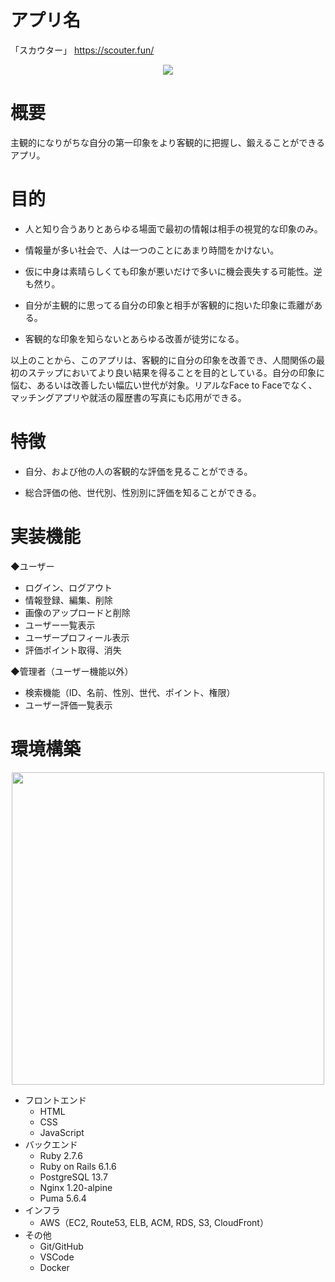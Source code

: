 # アプリ名

「スカウター」 <a href="https://scouter.fun/">https://scouter.fun/</a>
<p align="center">
  <img src="https://image.scouter.fun/readme-top.jpg" />
</p>

# 概要

主観的になりがちな自分の第一印象をより客観的に把握し、鍛えることができるアプリ。

# 目的

* 人と知り合うありとあらゆる場面で最初の情報は相手の視覚的な印象のみ。

* 情報量が多い社会で、人は一つのことにあまり時間をかけない。

* 仮に中身は素晴らしくても印象が悪いだけで多いに機会喪失する可能性。逆も然り。

* 自分が主観的に思ってる自分の印象と相手が客観的に抱いた印象に乖離がある。

* 客観的な印象を知らないとあらゆる改善が徒労になる。

以上のことから、このアプリは、客観的に自分の印象を改善でき、人間関係の最初のステップにおいてより良い結果を得ることを目的としている。自分の印象に悩む、あるいは改善したい幅広い世代が対象。リアルなFace to Faceでなく、マッチングアプリや就活の履歴書の写真にも応用ができる。

# 特徴

* 自分、および他の人の客観的な評価を見ることができる。

* 総合評価の他、世代別、性別別に評価を知ることができる。

# 実装機能

◆ユーザー
* ログイン、ログアウト
* 情報登録、編集、削除
* 画像のアップロードと削除
* ユーザー一覧表示
* ユーザープロフィール表示
* 評価ポイント取得、消失

◆管理者（ユーザー機能以外）
* 検索機能（ID、名前、性別、世代、ポイント、権限）
* ユーザー評価一覧表示

# 環境構築

<p align="center">
  <img src="https://image.scouter.fun/system.png" width="500" />
</p>

* フロントエンド
    - HTML
    - CSS
    - JavaScript
* バックエンド
    - Ruby 2.7.6
    - Ruby on Rails 6.1.6
    - PostgreSQL 13.7
    - Nginx 1.20-alpine
    - Puma  5.6.4
* インフラ
    - AWS（EC2, Route53, ELB, ACM, RDS, S3, CloudFront）
* その他
    - Git/GitHub
    - VSCode
    - Docker

